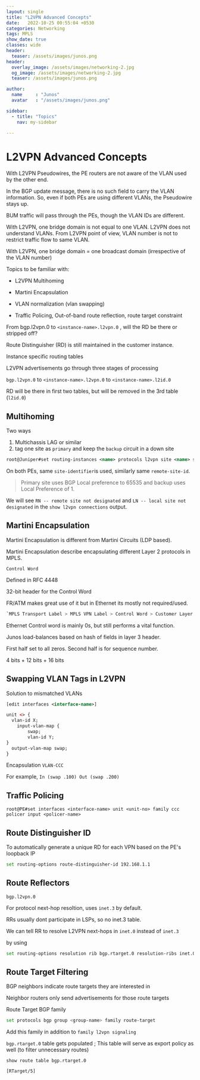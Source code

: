 ```yaml
---
layout: single
title: "L2VPN Advanced Concepts"
date:   2022-10-25 00:55:04 +0530
categories: Networking
tags: MPLS
show_date: true
classes: wide
header:
  teaser: /assets/images/junos.png
header:
  overlay_image: /assets/images/networking-2.jpg
  og_image: /assets/images/networking-2.jpg
  teaser: /assets/images/junos.png

author:
  name     : "Junos"
  avatar   : "/assets/images/junos.png"

sidebar:
  - title: "Topics"
    nav: my-sidebar

---
```


# L2VPN Advanced Concepts

With L2VPN Pseudowires, the PE routers are not aware of the VLAN used by the other end. 

In the BGP update message, there is no such field to carry the VLAN information. So, even if both PEs are using different VLANs, the Pseudowire stays up. 

BUM traffic will pass through the PEs, though the VLAN IDs are different.



With L2VPN, one bridge domain is not equal to one VLAN. L2VPN does not understand VLANs. From L2VPN point of view, VLAN number is not to restrict traffic flow to same VLAN.



With L2VPN, one bridge domain = one broadcast domain (irrespective of the VLAN number)



Topics to be familiar with:

- L2VPN Multihoming

- Martini Encapsulation

- VLAN normalization (vlan swapping)

- Traffic Policing, Out-of-band route reflection, route target constraint

  

From bgp.l2vpn.0 to `<instance-name>.l2vpn.0` , will the RD be there or stripped off?

Route Distinguisher (RD) is still maintained in the customer instance.

Instance specific routing tables 

L2VPN advertisements go through three stages of processing

`bgp.l2vpn.0` to `<instance-name>.l2vpn.0` to `<instance-name>.l2id.0`

RD will be there in first two tables, but will be removed in the 3rd table (`l2id.0`)

## Multihoming

Two ways

1. Multichassis LAG or similar
2. tag one site as `primary` and keep the `backup` circuit in a down site

```xml
root@Juniper#set routing-instances <name> protocols l2vpn site <name> site-preference <primary|backup>
```

On both PEs, same `site-identifier`is used, similarly same `remote-site-id`.

> Primary site uses BGP Local preference to 65535 and backup uses Local Preference of 1.



We will see `RN -- remote site not designated`  and `LN -- local site not designated` in the `show l2vpn connections` output.



## Martini Encapsulation

Martini Encapsulation is different from Martini Circuits (LDP based).

Martini Encapsulation describe encapsulating different Layer 2 protocols in MPLS.

`Control Word`

Defined in RFC 4448

32-bit header for the Control Word

FR/ATM makes great use of it but in Ethernet its mostly not required/used.

```sh
`MPLS Transport Label > MPLS VPN Label > Control Word > Customer Layer 2 Frame`
```

Ethernet Control word is mainly 0s, but still performs a vital function.

Junos load-balances based on hash of fields in layer 3 header.



First half set to all zeros. Second half is for sequence number.

4 bits + 12 bits + 16 bits



## Swapping VLAN Tags in L2VPN

Solution to mismatched VLANs

```xml
[edit interfaces <interface-name>]

unit <> {
  vlan-id X;
	input-vlan-map {
		swap;
		vlan-id Y;
}
  output-vlan-map swap;
}

```

Encapsulation `VLAN-CCC`

For example, `In (swap .100) Out (swap .200)`

## Traffic Policing

`root@PE#set interfaces <interface-name> unit <unit-no> family ccc policer input <policer-name>`

## Route Distinguisher ID

To automatically generate a unique RD for each VPN based on the PE's loopback IP

```sh
set routing-options route-distinguisher-id 192.168.1.1
```

## Route Reflectors

`bgp.l2vpn.0` 

For protocol next-hop resoltion, uses `inet.3` by default.



RRs usually dont participate in LSPs, so no inet.3 table.

We can tell RR to resolve L2VPN next-hops in `inet.0` instead of `inet.3`

by using 

```sh 
set routing-options resolution rib bgp.rtarget.0 resolution-ribs inet.0
```



## Route Target Filtering

BGP neighbors indicate route targets they are  interested in 

Neighbor routers only send advertisements for those route targets

Route Target BGP family

```sh
set protocols bgp group <group-name> family route-target
```

Add this family in addition to `family l2vpn signaling`

`bgp.rtarget.0` table gets populated ; This table will serve as export policy as well (to filter unnecessary routes)

`show route table bgp.rtarget.0`

`[RTarget/5]`

